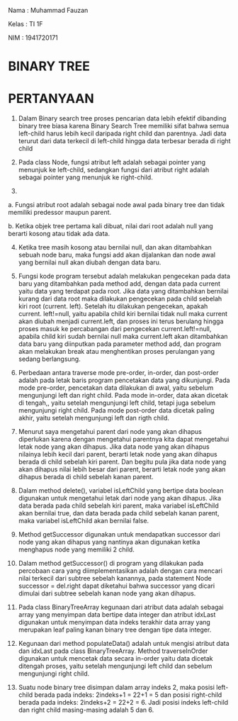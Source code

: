 Nama    : Muhammad Fauzan

Kelas   : TI 1F

NIM     : 1941720171

# BINARY TREE #

# PERTANYAAN #

1. Dalam Binary search tree proses pencarian data lebih efektif 
dibanding binary tree biasa karena Binary Search Tree memiliki 
sifat bahwa semua left-child harus lebih kecil daripada right 
child dan parentnya. Jadi data terurut dari data terkecil di 
left-child hingga data terbesar berada di 
right child

2. Pada class Node, fungsi atribut left adalah sebagai pointer 
yang menunjuk ke left-child, sedangkan fungsi dari atribut right 
adalah sebagai pointer yang menunjuk ke right-child.

3. 
a. Fungsi atribut root adalah sebagai node awal pada binary tree 
dan tidak memiliki predessor maupun parent.

b. Ketika objek tree pertama kali dibuat, nilai dari root adalah 
null yang berarti kosong atau tidak ada data.

4. Ketika tree masih kosong atau bernilai null, dan akan ditambahkan sebuah node baru, maka fungsi add akan dijalankan dan 
node awal yang bernilai null akan diubah dengan data baru.

5. Fungsi kode program tersebut adalah melakukan pengecekan pada 
data baru yang ditambahkan pada method add, dengan data pada 
current yaitu data yang terdapat pada root. Jika data yang 
ditambahkan bernilai kurang dari data root maka dilakukan 
pengecekan pada child sebelah kiri root (current.
left). Setelah itu dilakukan pengecekan, apakah current.
left!=null, yaitu apabila child kiri bernilai tidak null maka 
current akan diubah menjadi current.left, dan proses ini terus 
berulang hingga proses masuk ke percabangan dari pengecekan 
current.left!=null, apabila child kiri sudah bernilai null maka 
current.left akan ditambahkan data baru yang diinputkan pada 
parameter method add, dan program akan melakukan break atau 
menghentikan proses perulangan yang sedang berlangsung.

6. Perbedaan antara traverse mode pre-order, in-order, dan 
post-order adalah pada letak baris program pencetakan data yang 
dikunjungi. Pada mode pre-order, pencetakan data dilakukan di 
awal, yaitu sebelum mengunjungi left dan right child. Pada mode 
in-order, data akan dicetak di tengah,, yaitu setelah mengunjungi 
left child, tetapi juga sebelum mengunjungi right child. Pada 
mode post-order data dicetak paling akhir, yaitu setelah 
mengunjungi left dan rigth child.

7. Menurut saya mengetahui parent dari node yang akan dihapus 
diperlukan karena dengan mengetahui parentnya kita dapat 
mengetahui letak node yang akan dihapus. Jika data node yang akan 
dihapus nilainya lebih kecil dari parent, berarti letak node yang 
akan dihapus berada di child sebelah kiri parent. Dan begitu pula 
jika data node yang akan dihapus nilai lebih besar dari parent, 
berarti letak node yang akan dihapus berada di child sebelah 
kanan parent.

8. Dalam method delete(), variabel isLeftChild yang bertipe data 
boolean digunakan untuk mengetahui letak dari node yang akan 
dihapus. Jika data berada pada child sebelah kiri parent, maka 
variabel isLeftChild akan bernilai true, dan data berada pada 
child sebelah kanan parent, maka variabel isLeftChild akan 
bernilai false.

9. Method getSuccessor digunakan untuk mendapatkan successor dari 
node yang akan dihapus yang nantinya akan digunakan ketika 
menghapus node yang memiliki 2 child.

10. Dalam method getSuccessor() di program yang dilakukan pada 
percobaan cara yang diimplementasikan adalah dengan cara mencari 
nilai terkecil dari subtree sebelah kanannya, pada statement Node 
successor = del.right dapat diketahui bahwa successor yang dicari 
dimulai dari subtree sebelah kanan node yang akan dihapus.

11. Pada class BinaryTreeArray kegunaan dari atribut data adalah 
sebagai array yang menyimpan data bertipe data integer dan 
atribut idxLast digunakan untuk menyimpan data indeks terakhir data array yang merupakan leaf paling kanan binary tree dengan tipe data integer.

12. Kegunaan dari method populateData() adalah untuk mengisi 
atribut data dan idxLast pada class BinaryTreeArray. Method 
traverseInOrder digunakan untuk mencetak data secara in-order 
yaitu data dicetak ditengah proses, yaitu setelah mengunjungi 
left child dan sebelum mengunjungi right child.

13. Suatu node binary tree disimpan dalam array indeks 2, maka 
posisi left-child berada pada indeks: 2indeks+1 = 22+1 = 5 dan 
posisi right-child berada pada indeks: 2indeks+2 = 22+2 = 6. Jadi 
posisi indeks left-child dan right child masing-masing adalah 5 
dan 6.